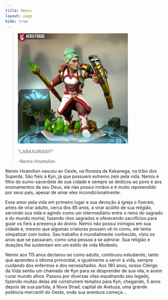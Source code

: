 ```yaml
---
title: Nemix
layout: page
hide: true
---
```

> <img src="../../assets/players_photos/nemix.png" alt="Nemix" width="350"/>
>
> "LABAXURIAS!!!"    
>
> *-Nemix Hoamilion*

Nemix Hoamilion nasceu ao Oeste, na floresta de Kakanega, na tribo dos Superds. São fiéis à Kyn, já que possuem extremo zelo pela vida. Nemix é filho do sumo-sacerdote de sua cidade e sempre se dedicou ao povo e aos ensinamentos de seu Deus, ele não possui irmãos e é muito repreendido por seus pais, apesar de amar eles incondicionalmente. 

Esse amor pela vida em primeiro lugar e sua devoção à igreja o fizeram, antes de virar adulto, cerca dos 85 anos, à virar acólito de sua religião, servindo sua vida e agindo como um intermediário entre o reino do sagrado e do mundo mortal, fazendo ritos sagrados e oferecendo sacrifícios para guiar os fieis à presença do divino. Nemix não possui inimigos em sua cidade e, mesmo que algumas criaturas possam vê-lo como, ele tenta simpatizar com todos. Seu trabalho é mundialmente conhecido, visto os anos que se passaram, como uma pessoa a se admirar. Sua religião e doações lhe sustentam em um estilo de vida Modesto.
 
Nemix aos 115 anos declarou-se como adulto, continuou estudando, tanto que aprendeu o idioma primordial, e igualmente a servir à vida, sempre cuidando dos enfermos e dos necessitados. Aos 180 anos, nosso Clérigo da Vida sentiu um chamado de Kyn para se desprender de sua vila, e assim curar mundo afora. Passou por diversas vilas espalhando seu legado, fazendo muitas delas até construírem templos para Kyn, chegando, 5 anos depois de sua partida, à Nova Strad, capital de Aretuza, uma grande potência mercantil do Oeste, onde sua aventura começa...